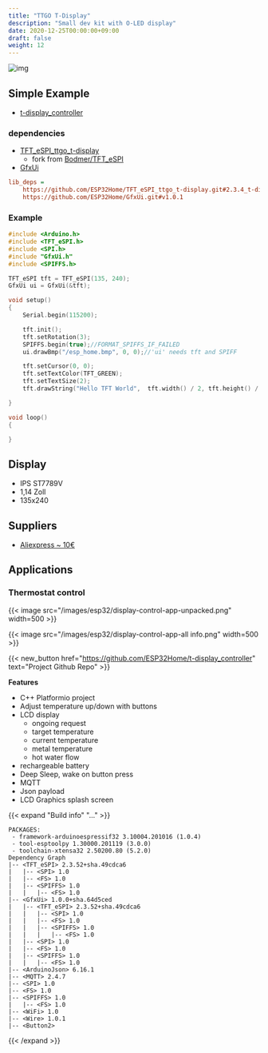 ```yaml
---
title: "TTGO T-Display"
description: "Small dev kit with O-LED display"
date: 2020-12-25T00:00:00+09:00
draft: false
weight: 12
---
```


![img](/images/ttgo_t-display.png)

## Simple Example
* [t-display_controller](https://github.com/ESP32Home/t-display_controller)

### dependencies
* [TFT_eSPI_ttgo_t-display](https://github.com/ESP32Home/TFT_eSPI_ttgo_t-display)
    * fork from [Bodmer/TFT_eSPI](https://github.com/Bodmer/TFT_eSPI)
* [GfxUi](https://github.com/ESP32Home/GfxUi)

```ini
lib_deps =    
    https://github.com/ESP32Home/TFT_eSPI_ttgo_t-display.git#2.3.4_t-display
    https://github.com/ESP32Home/GfxUi.git#v1.0.1
```
### Example
```c++
#include <Arduino.h>
#include <TFT_eSPI.h>
#include <SPI.h>
#include "GfxUi.h"
#include <SPIFFS.h>

TFT_eSPI tft = TFT_eSPI(135, 240);
GfxUi ui = GfxUi(&tft);

void setup()
{
    Serial.begin(115200);

    tft.init();
    tft.setRotation(3);
    SPIFFS.begin(true);//FORMAT_SPIFFS_IF_FAILED
    ui.drawBmp("/esp_home.bmp", 0, 0);//'ui' needs tft and SPIFF

    tft.setCursor(0, 0);
    tft.setTextColor(TFT_GREEN);
    tft.setTextSize(2);
    tft.drawString("Hello TFT World",  tft.width() / 2, tft.height() / 2 );

}

void loop()
{

}
```


## Display
* IPS ST7789V
* 1,14 Zoll
* 135x240

## Suppliers
* [Aliexpress ~ 10€](https://de.aliexpress.com/item/4000829894292.html?spm=a2g0s.9042311.0.0.33794c4dbkKB4T)

## Applications
### Thermostat control

{{< image src="/images/esp32/display-control-app-unpacked.png" width=500 >}}

{{< image src="/images/esp32/display-control-app-all info.png"  width=500 >}}


{{< new_button href="https://github.com/ESP32Home/t-display_controller" text="Project Github Repo" >}}

**Features**
* C++ Platformio project
* Adjust temperature up/down with buttons
* LCD display
    * ongoing request
    * target temperature
    * current temperature
    * metal temperature
    * hot water flow
* rechargeable battery
* Deep Sleep, wake on button press
* MQTT
* Json payload
* LCD Graphics splash screen

{{< expand "Build info" "..." >}}
```log
PACKAGES:
 - framework-arduinoespressif32 3.10004.201016 (1.0.4)
 - tool-esptoolpy 1.30000.201119 (3.0.0)
 - toolchain-xtensa32 2.50200.80 (5.2.0)
Dependency Graph
|-- <TFT_eSPI> 2.3.52+sha.49cdca6
|   |-- <SPI> 1.0
|   |-- <FS> 1.0
|   |-- <SPIFFS> 1.0
|   |   |-- <FS> 1.0
|-- <GfxUi> 1.0.0+sha.64d5ced
|   |-- <TFT_eSPI> 2.3.52+sha.49cdca6
|   |   |-- <SPI> 1.0
|   |   |-- <FS> 1.0
|   |   |-- <SPIFFS> 1.0
|   |   |   |-- <FS> 1.0
|   |-- <SPI> 1.0
|   |-- <FS> 1.0
|   |-- <SPIFFS> 1.0
|   |   |-- <FS> 1.0
|-- <ArduinoJson> 6.16.1
|-- <MQTT> 2.4.7
|-- <SPI> 1.0
|-- <FS> 1.0
|-- <SPIFFS> 1.0
|   |-- <FS> 1.0
|-- <WiFi> 1.0
|-- <Wire> 1.0.1
|-- <Button2>
```
{{< /expand >}}